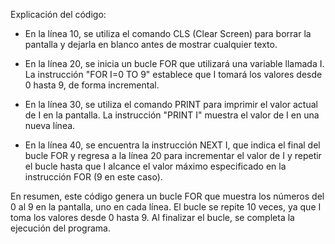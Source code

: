Explicación del código:

- En la línea 10, se utiliza el comando CLS (Clear Screen) para borrar la pantalla y dejarla en blanco antes de mostrar cualquier texto.

- En la línea 20, se inicia un bucle FOR que utilizará una variable llamada I. La instrucción "FOR I=0 TO 9" establece que I tomará los valores desde 0 hasta 9, de forma incremental.

- En la línea 30, se utiliza el comando PRINT para imprimir el valor actual de I en la pantalla. La instrucción "PRINT I" muestra el valor de I en una nueva línea.

- En la línea 40, se encuentra la instrucción NEXT I, que indica el final del bucle FOR y regresa a la línea 20 para incrementar el valor de I y repetir el bucle hasta que I alcance el valor máximo especificado en la instrucción FOR (9 en este caso).

En resumen, este código genera un bucle FOR que muestra los números del 0 al 9 en la pantalla, uno en cada línea. El bucle se repite 10 veces, ya que I toma los valores desde 0 hasta 9. Al finalizar el bucle, se completa la ejecución del programa.
